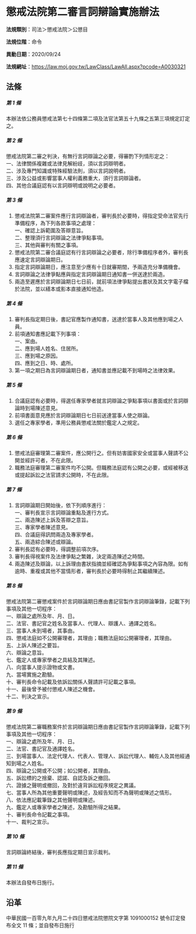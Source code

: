 # 懲戒法院第二審言詞辯論實施辦法




**法規類別**：司法＞懲戒法院＞公懲目

**法規位階**：命令

**異動日期**：2020/09/24  

**法規網址**：https://law.moj.gov.tw/LawClass/LawAll.aspx?pcode=A0030321



## 法條
##### 第 1 條
本辦法依公務員懲戒法第七十四條第二項及法官法第五十九條之五第三項規定訂定之。

##### 第 2 條
懲戒法院第二審之判決，有無行言詞辯論之必要，得審酌下列情形定之：  
一、法律關係複雜或法律見解紛歧，須以言詞辯明者。  
二、涉及專門知識或特殊經驗法則，須以言詞說明者。  
三、涉及公益或影響當事人權利義務重大，須行言詞辯論者。  
四、其他合議庭認有以言詞辯明或說明之必要者。

##### 第 3 條
1. 懲戒法院第二審案件應行言詞辯論者，審判長於必要時，得指定受命法官先行準備程序，為下列各款事項之處理：  
一、確認上訴範圍及答辯意旨。  
二、整理須行言詞辯論之法律爭點事項。  
三、其他與審判有關之事項。
1. 懲戒法院第二審合議庭認有行言詞辯論之必要者，除行準備程序者外，審判長應速定言詞辯論期日。
1. 指定言詞辯論期日，應注意至少應有十日就審期間，予兩造充分準備機會。
1. 言詞辯論之法律爭點應與指定言詞辯論期日通知書一併送達於兩造。
1. 兩造至遲應於言詞辯論期日七日前，就前項法律爭點提出書狀及其文字電子檔於法院，並以繕本或影本直接通知他造。

##### 第 4 條
1. 審判長指定期日後，書記官應製作通知書，送達於當事人及其他應到場之人員。
1. 前項通知書應記載下列事項：  
一、案由。  
二、應到場人姓名、住居所。  
三、應到場之原因。  
四、應到之日、時、處所。
1. 第一項之期日為言詞辯論期日者，通知書並應記載不到場時之法律效果。

##### 第 5 條
1. 合議庭認有必要時，得選任專家學者就言詞辯論之爭點事項以書面或於言詞辯論時到場陳述意見。
1. 前項書面意見應於言詞辯論期日七日前送達當事人使之辯論。
1. 選任之專家學者，準用公務員懲戒法關於鑑定人之規定。

##### 第 6 條
1. 懲戒法庭審理第二審案件，應公開行之。但有妨害國家安全或當事人聲請不公開並經許可者，不在此限。
1. 職務法庭審理第二審案件均不公開。但職務法庭認有公開之必要，或經被移送或提起訴訟之法官請求公開時，不在此限。

##### 第 7 條
1. 言詞辯論期日開始後，依下列順序進行：  
一、審判長宣示言詞辯論重點及進行方式。  
二、兩造陳述上訴及答辯之意旨。  
三、專家學者陳述意見。  
四、合議庭得訊問兩造及專家學者。  
五、兩造綜合陳述或辯論。
1. 審判長認有必要時，得調整前項次序。
1. 審判長得視案件及法律爭點之繁雜，決定兩造陳述之時間。
1. 兩造陳述及辯論，以上訴理由書狀指摘並經確認為爭點事項之內容為限。如有逾時、重複或其他不當情形者，審判長於必要時得制止其繼續陳述。

##### 第 8 條
懲戒法院第二審懲戒案件於言詞辯論期日應由書記官製作言詞辯論筆錄，記載下列事項及其他一切程序：  
一、辯論之處所及年、月、日。  
二、法官、書記官之姓名及當事人、代理人、辯護人、通譯之姓名。  
三、當事人未到場者，其事由。  
四、懲戒法庭如不公開審理者，其理由；職務法庭如公開審理者，其理由。  
五、上訴人陳述之要旨。  
六、辯論之意旨。  
七、鑑定人或專家學者之具結及其陳述。  
八、向當事人提示證物或文書。  
九、當場實施之勘驗。  
十、審判長命令記載及依訴訟關係人聲請許可記載之事項。  
十一、最後曾予被付懲戒人陳述之機會。  
十二、判決之宣示。

##### 第 9 條
懲戒法院第二審職務案件於言詞辯論期日應由書記官製作言詞辯論筆錄，記載下列事項及其他一切程序：  
一、辯論之處所及年、月、日。  
二、法官、書記官及通譯姓名。  
三、到場當事人、法定代理人、代表人、管理人、訴訟代理人、輔佐人及其他經通知到場之人姓名。  
四、辯論之公開或不公開；如公開者，其理由。  
五、訴訟標的之捨棄、認諾、自認及訴之撤回。  
六、證據之聲明或撤回，及對於違背訴訟程序規定之異議。  
七、當事人所為其他重要聲明或陳述，及經告知而不為聲明或陳述之情形。  
八、依法應記載筆錄之其他聲明或陳述。  
九、鑑定人或專家學者之陳述，及勘驗所得之結果。  
十、審判長命令記載之事項。  
十一、裁判之宣示。

##### 第 10 條
言詞辯論終結後，審判長應指定期日宣示裁判。

##### 第 11 條
本辦法自發布日施行。

## 沿革
中華民國一百零九年九月二十四日懲戒法院懲院文字第 1091000152 號令訂定發布全文 11 條；並自發布日施行
